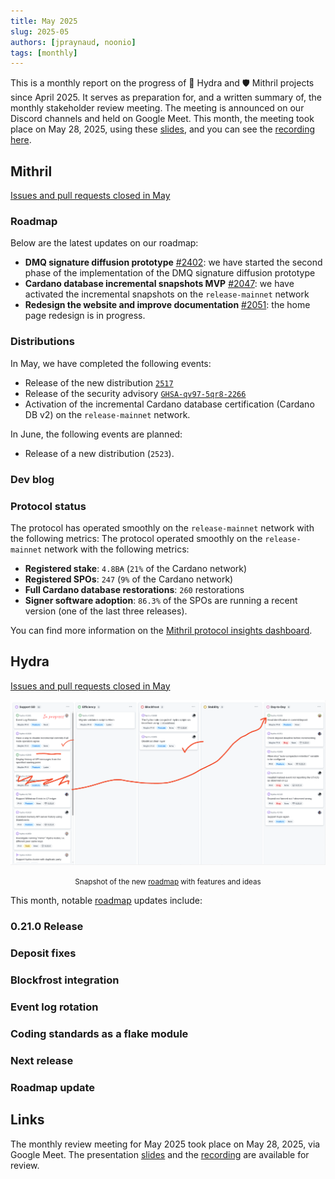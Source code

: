 ```yaml
---
title: May 2025
slug: 2025-05
authors: [jpraynaud, noonio]
tags: [monthly]
---
```


This is a monthly report on the progress of 🐲 Hydra and 🛡 Mithril projects since April 2025. It serves as preparation for, and a written summary of, the monthly stakeholder review meeting. The meeting is announced on our Discord channels and held on Google Meet. This month, the meeting took place on May 28, 2025, using these [slides][slides], and you can see the [recording here][recording].

## Mithril

[Issues and pull requests closed in May](https://github.com/input-output-hk/mithril/issues?q=is%3Aclosed+sort%3Aupdated-desc+closed%3A2025-05-01..2025-05-30)

### Roadmap

Below are the latest updates on our roadmap:

- **DMQ signature diffusion prototype** [#2402](https://github.com/input-output-hk/mithril/issues/2402): we have started the second phase of the implementation of the DMQ signature diffusion prototype
- **Cardano database incremental snapshots MVP** [#2047](https://github.com/input-output-hk/mithril/issues/2047): we have activated the incremental snapshots on the `release-mainnet` network
- **Redesign the website and improve documentation** [#2051](https://github.com/input-output-hk/mithril/issues/2051): the home page redesign is in progress.

### Distributions

In May, we have completed the following events:

- Release of the new distribution [`2517`](https://github.com/input-output-hk/mithril/releases/tag/2517.1)
- Release of the security advisory [`GHSA-qv97-5qr8-2266`](https://github.com/input-output-hk/mithril/security/advisories/GHSA-qv97-5qr8-2266)
- Activation of the incremental Cardano database certification (Cardano DB v2) on the `release-mainnet` network.

In June, the following events are planned:

- Release of a new distribution (`2523`).

### Dev blog

### Protocol status

The protocol has operated smoothly on the `release-mainnet` network with the following metrics:
The protocol operated smoothly on the `release-mainnet` network with the following metrics:

- **Registered stake**: `4.8B₳` (`21%` of the Cardano network)
- **Registered SPOs**: `247` (`9%` of the Cardano network)
- **Full Cardano database restorations**: `260` restorations
- **Signer software adoption**: `86.3%` of the SPOs are running a recent version (one of the last three releases).

You can find more information on the [Mithril protocol insights dashboard](https://lookerstudio.google.com/s/mbL23-8gibI).

## Hydra

[Issues and pull requests closed in May](https://github.com/cardano-scaling/hydra/issues?q=is%3Aclosed+sort%3Aupdated-desc+closed%3A2025-05-01..2025-05-30)

![The roadmap with features and ideas](./img/2025-05-hydra-roadmap.png)
<small><center>Snapshot of the new [roadmap](https://github.com/orgs/cardano-scaling/projects/7/views/6) with features and ideas</center></small>

This month, notable [roadmap](https://github.com/orgs/cardano-scaling/projects/7/views/6) updates include:

### 0.21.0 Release

### Deposit fixes

### Blockfrost integration

### Event log rotation

### Coding standards as a flake module

### Next release

### Roadmap update

## Links

The monthly review meeting for May 2025 took place on May 28, 2025, via Google Meet.
The presentation [slides][slides] and the [recording][recording] are available for review.

[slides]: https://docs.google.com/presentation/d/1iWbN_V3gku4Uwbvl1F8x8Dhi5M_E2nuidrb7oi1XjwE/edit?slide=id.g1f87a7454a5_0_1392#slide=id.g1f87a7454a5_0_1392
[recording]: https://drive.google.com/file/d/1qdOu_3WXXxEbQg-IhVdgZFENgJKX2o6A/view?usp=sharing

